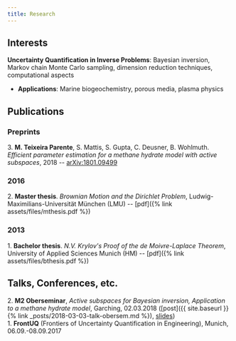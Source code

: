 ```yaml
---
title: Research
---
```

## Interests
**Uncertainty Quantification in Inverse Problems**: Bayesian inversion, Markov chain Monte Carlo sampling, dimension reduction techniques, computational aspects
- **Applications**: Marine biogeochemistry, porous media, plasma physics

## Publications
### Preprints
3\. **M. Teixeira Parente**, S. Mattis, S. Gupta, C. Deusner, B. Wohlmuth.
_Efficient parameter estimation for a methane hydrate model with active subspaces_, 2018 --
[arXiv:1801.09499](https://arxiv.org/abs/1801.09499)

### 2016
2\. **Master thesis**. *Brownian Motion and the Dirichlet Problem*, Ludwig-Maximilians-Universität München (LMU) -- [pdf]({% link assets/files/mthesis.pdf %})

### 2013
1\. **Bachelor thesis**. *N.V. Krylov's Proof of the de Moivre-Laplace Theorem*, University of Applied Sciences Munich (HM) -- [pdf]({% link assets/files/bthesis.pdf %})

## Talks, Conferences, etc.
2\. **M2 Oberseminar**, *Active subspaces for Bayesian inversion, Application to a methane hydrate model*, Garching, 02.03.2018 ([post]({{ site.baseurl }}{% link _posts/2018-03-03-talk-obersem.md %}), [slides](/assets/files/talk-obersem.pdf))  
1\. **FrontUQ** (Frontiers of Uncertainty Quantification in Engineering), Munich, 06.09.-08.09.2017 

